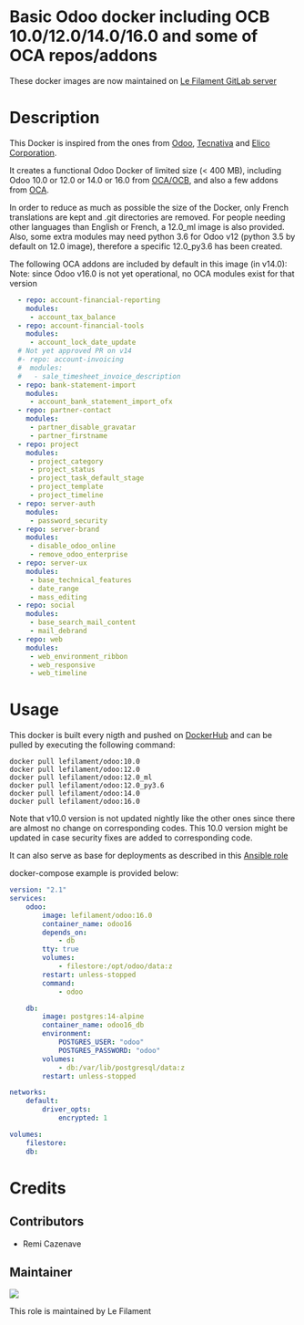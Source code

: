 # Basic Odoo docker including OCB 10.0/12.0/14.0/16.0 and some of OCA repos/addons

These docker images are now maintained on [Le Filament GitLab server](https://sources.le-filament.com/lefilament/odoo_docker)

# Description

This Docker is inspired from the ones from [Odoo](https://github.com/odoo/docker), [Tecnativa](https://github.com/Tecnativa/doodba) and [Elico Corporation](https://github.com/Elico-Corp/odoo-docker).

It creates a functional Odoo Docker of limited size (< 400 MB), including Odoo 10.0 or 12.0 or 14.0 or 16.0 from [OCA/OCB](https://github.com/oca/ocb), and also a few addons from [OCA](https://github.com/oca).

In order to reduce as much as possible the size of the Docker, only French translations are kept and .git directories are removed.
For people needing other languages than English or French, a 12.0_ml image is also provided.
Also, some extra modules may need python 3.6 for Odoo v12 (python 3.5 by default on 12.0 image), therefore a specific 12.0_py3.6 has been created.

The following OCA addons are included by default in this image (in v14.0):
Note: since Odoo v16.0 is not yet operational, no OCA modules exist for that version
```yaml
  - repo: account-financial-reporting
    modules:
     - account_tax_balance
  - repo: account-financial-tools
    modules:
     - account_lock_date_update
  # Not yet approved PR on v14
  #- repo: account-invoicing
  #  modules:
  #   - sale_timesheet_invoice_description
  - repo: bank-statement-import
    modules:
     - account_bank_statement_import_ofx
  - repo: partner-contact
    modules:
     - partner_disable_gravatar
     - partner_firstname
  - repo: project
    modules:
     - project_category
     - project_status
     - project_task_default_stage
     - project_template
     - project_timeline
  - repo: server-auth
    modules:
     - password_security
  - repo: server-brand
    modules:
     - disable_odoo_online
     - remove_odoo_enterprise
  - repo: server-ux
    modules:
     - base_technical_features
     - date_range
     - mass_editing
  - repo: social
    modules:
     - base_search_mail_content
     - mail_debrand
  - repo: web
    modules:
     - web_environment_ribbon
     - web_responsive
     - web_timeline
```

# Usage


This docker is built every nigth and pushed on [DockerHub](https://hub.docker.com/r/lefilament/odoo) and can be pulled by executing the following command:
```
docker pull lefilament/odoo:10.0
docker pull lefilament/odoo:12.0
docker pull lefilament/odoo:12.0_ml
docker pull lefilament/odoo:12.0_py3.6
docker pull lefilament/odoo:14.0
docker pull lefilament/odoo:16.0
```

Note that v10.0 version is not updated nightly like the other ones since there are almost no change on corresponding codes. This 10.0 version might be updated in case security fixes are added to corresponding code.

It can also serve as base for deployments as described in this [Ansible role](https://sources.le-filament.com/lefilament/ansible-roles/docker_odoo)

docker-compose example is provided below:
```yaml
version: "2.1"
services:
    odoo:
        image: lefilament/odoo:16.0
        container_name: odoo16
        depends_on:
            - db
        tty: true
        volumes:
            - filestore:/opt/odoo/data:z
        restart: unless-stopped
        command:
            - odoo

    db:
        image: postgres:14-alpine
        container_name: odoo16_db
        environment:
            POSTGRES_USER: "odoo"
            POSTGRES_PASSWORD: "odoo"
        volumes:
            - db:/var/lib/postgresql/data:z
        restart: unless-stopped

networks:
    default:
        driver_opts:
            encrypted: 1

volumes:
    filestore:
    db:
```

# Credits

## Contributors

* Remi Cazenave <remi-filament>


## Maintainer

[![](https://le-filament.com/img/logo-lefilament.png)](https://le-filament.com "Le Filament")

This role is maintained by Le Filament
